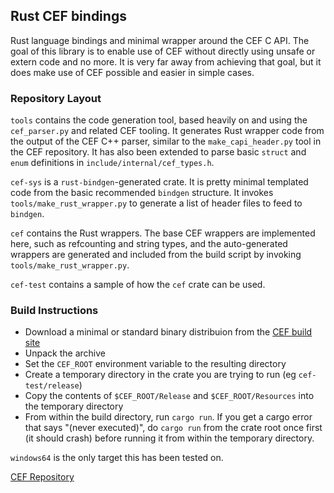 ## Rust CEF bindings

Rust language bindings and minimal wrapper around the CEF C API. The goal of this library is to enable use of CEF without directly using unsafe or extern code and no more. It is very far away from achieving that goal, but it does make use of CEF possible and easier in simple cases.

### Repository Layout

`tools` contains the code generation tool, based heavily on and using the `cef_parser.py` and related CEF tooling. It generates Rust wrapper code from the output of the CEF C++ parser, similar to the `make_capi_header.py` tool in the CEF repository. It has also been extended to parse basic `struct` and `enum` definitions in `include/internal/cef_types.h`.

`cef-sys` is a `rust-bindgen`-generated crate. It is pretty minimal templated code from the basic recommended `bindgen` structure. It invokes `tools/make_rust_wrapper.py` to generate a list of header files to feed to `bindgen`.

`cef` contains the Rust wrappers. The base CEF wrappers are implemented here, such as refcounting and string types, and the auto-generated wrappers are generated and included from the build script by invoking `tools/make_rust_wrapper.py`.

`cef-test` contains a sample of how the `cef` crate can be used.

### Build Instructions

- Download a minimal or standard binary distribuion from the [CEF build site](http://opensource.spotify.com/cefbuilds/index.html)
- Unpack the archive
- Set the `CEF_ROOT` environment variable to the resulting directory
- Create a temporary directory in the crate you are trying to run (eg `cef-test/release`)
- Copy the contents of `$CEF_ROOT/Release` and `$CEF_ROOT/Resources` into the temporary directory
- From within the build directory, run `cargo run`. If you get a cargo error that says "(never executed)", do `cargo run` from the crate root once first (it should crash) before running it from within the temporary directory.

`windows64` is the only target this has been tested on.

[CEF Repository](https://bitbucket.org/chromiumembedded/cef)
